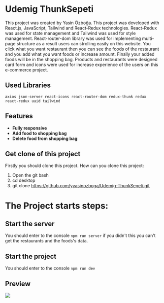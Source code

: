 # Udemig ThunkSepeti

This project was created by Yasin Özboğa.
This project was developed with React.js, JavaScript, Tailwind and React-Redux technologies.
React-Redux was used for state management and Tailwind was used for style management.
React-router-dom library was used for implementing multi-page structure as a result users can strolling easily on this website.
You click what you want restaurant then you can see the foods of the restaurant and you add what you want foods or increase amount. Finally your added foods will be in the shopping bag.
Products and restaurants were designed card form and icons were used for increase experience of the users on this e-commerce project.

## Used Libraries

```
axios json-server react-icons react-router-dom redux-thunk redux react-redux uuid tailwind
```

## Features

- **Fully responsive**
- **Add food to shopping bag**
- **Delete food from shopping bag**

## Get clone of this project

Firstly you should clone this project.
How can you clone this project:

1. Open the git bash
2. cd desktop
3. git clone https://github.com/yyasinozboga/Udemig-ThunkSepeti.git

# The Project starts steps:

## Start the server

You should enter to the console `npm run server`
if you didn't this you can't get the restaurants and the foods's data.

## Start the project

You should enter to the console `npm run dev`

## Preview

<img src="/public/ThunkSepeti Gif.gif">
